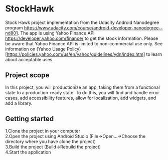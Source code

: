 # StockHawk
Stock Hawk project implementation from the Udacity Android Nanodegree program https://www.udacity.com/course/android-developer-nanodegree--nd801.
The app is using Yahoo Finance API https://developer.yahoo.com/finance/ to get the stock information.
Please be aware that Yahoo Finance API is limited to non-commercial use only.
See information on (Yahoo Usage Policy)[https://policies.yahoo.com/us/en/yahoo/guidelines/ydn/index.htm] to learn about acceptable uses.

## Project scope
In this project, you will productionize an app, taking them from a functional state to a production-ready state. To do this, you will find and handle error cases, add accessibility features, allow for localization, add widgets, and add a library.



## Getting started
1.Clone the project in your computer  
2.Open the project using Android Studio (File->Open...->Choose the directory where you have clone the project)  
3.Build the project (Build->Rebuild the project)  
4.Start the application  

